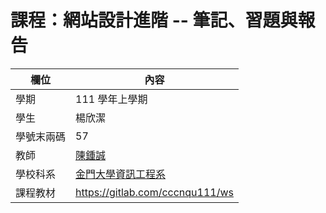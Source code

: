 # 課程：網站設計進階 -- 筆記、習題與報告

欄位 | 內容
-----|--------
學期 | 111 學年上學期
學生 | 楊欣潔
學號末兩碼 | 57
教師 | [陳鍾誠](https://www.nqu.edu.tw/educsie/index.php?act=blog&code=list&ids=4)
學校科系 | [金門大學資訊工程系](https://www.nqu.edu.tw/educsie/index.php)
課程教材 | https://gitlab.com/cccnqu111/ws


